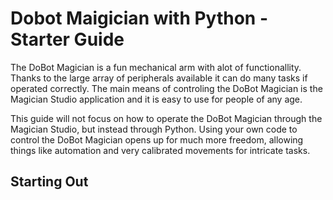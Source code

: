# Dobot Maigician with Python - Starter Guide

The DoBot Magician is a fun mechanical arm with alot of functionallity. Thanks to the large array of peripherals available it can do many tasks if operated correctly. The main means of controling the DoBot Magician is the Magician Studio application and it is easy to use for people of any age. 

This guide will not focus on how to operate the DoBot Magician through the Magician Studio, but instead through Python. Using your own code to control the DoBot Magician opens up for much more freedom, allowing things like automation and very calibrated movements for intricate tasks.

## Starting Out
